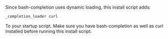 Since bash-completion uses dynamic loading, this install script adds:

```sh
_completion_loader curl
```

To your startup script. Make sure you have bash-completion as well as curl installed before running this install script.

